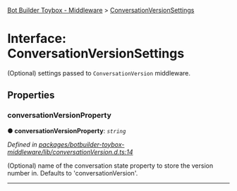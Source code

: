 [Bot Builder Toybox - Middleware](../README.md) > [ConversationVersionSettings](../interfaces/botbuilder_toybox_middleware.conversationversionsettings.md)



# Interface: ConversationVersionSettings


(Optional) settings passed to `ConversationVersion` middleware.


## Properties
<a id="conversationversionproperty"></a>

###  conversationVersionProperty

**●  conversationVersionProperty**:  *`string`* 

*Defined in [packages/botbuilder-toybox-middleware/lib/conversationVersion.d.ts:14](https://github.com/Stevenic/botbuilder-toybox/blob/788e58e/packages/botbuilder-toybox-middleware/lib/conversationVersion.d.ts#L14)*



(Optional) name of the conversation state property to store the version number in. Defaults to 'conversationVersion'.




___


